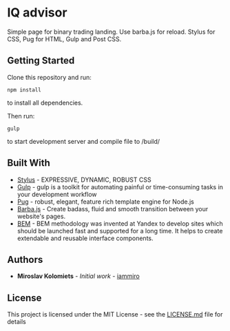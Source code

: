 # IQ advisor

Simple page for binary trading landing. Use barba.js for reload. Stylus for CSS, Pug for HTML, Gulp and Post CSS.

## Getting Started

Clone this repository and run:

```
npm install
```

to install all dependencies.

Then run:

```
gulp
```

to start development server and compile file to /build/

## Built With

* [Stylus](http://stylus-lang.com/) - EXPRESSIVE, DYNAMIC, ROBUST CSS
* [Gulp](http://gulpjs.com/) - gulp is a toolkit for automating painful or time-consuming tasks in your development workflow
* [Pug](https://pugjs.org) - robust, elegant, feature rich template engine for Node.js
* [Barba.js](http://barbajs.org/) - Create badass, fluid and smooth transition between your website's pages.
* [BEM](https://en.bem.info/methodology/) - BEM methodology was invented at Yandex to develop sites which should be launched fast and supported for a long time. It helps to create extendable and reusable interface components.

## Authors

* **Miroslav Kolomiets** - *Initial work* - [iammiro](https://github.com/iammiro)

## License

This project is licensed under the MIT License - see the [LICENSE.md](LICENSE.md) file for details